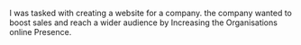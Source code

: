 I was tasked with creating a website for a company. the company wanted to boost sales and reach a wider audience by Increasing the Organisations online Presence.
